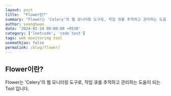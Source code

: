 ```yaml
---
layout: post
title:  "Flower란?"
summary: "Flower는 'Celery'의 웹 모니터링 도구로, 작업 큐를 추적하고 관리하는 도움이 되는 Tool 입니다."
author: seunghwan
date: '2024-02-24 00:00:00 +0530'
category: ['leetcode', 'code test']
tags: web monitoring tool
usemathjax: false
permalink: /blog/flower/
---
```

## Flower이란?

Flower는 'Celery'의 웹 모니터링 도구로, 작업 큐를 추적하고 관리하는 도움이 되는 Tool 입니다.